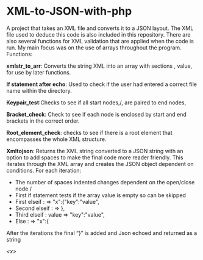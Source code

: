 # XML-to-JSON-with-php

A project that takes an XML file and converts it to a JSON layout. The XML file used to deduce this code is also included in this repository. There are also several functions for XML validation that are applied when the code is run. My main focus was on the use of arrays throughout the program.
Functions:

**xmlstr_to_arr**:  Converts the string XML into an array with sections *<x>*,*</x>* <x>value, <x key=value> for use by later functions.
 
**If statement after echo**: Used to check if the user had entered a correct file name within the directory.

**Keypair_test**:Checks to see if all start nodes,/<x/>, are paired to end nodes,</x>

**Bracket_check**: Check to see if each node is enclosed by start and end brackets in the correct order.

**Root_element_check**: checks to see if there is a root element that encompasses the whole XML structure.

**Xmltojson**: Returns the XML string converted to a JSON string with an option to add spaces to make the final code more reader friendly. This iterates through the XML array and creates the JSON object dependent on conditions. For each iteration:
- The number of spaces indented changes dependent on the open/close node /
- First if statement tests if the array value is empty so can be skipped
- First elseif : <x key=value>   =>   "x":{"key":"value",
- Second elseif : </x>    =>   },
- Third elseif : <x>value =>  "key":"value",
- Else :  <x> => "x":{

After the iterations the final “}” is added and Json echoed and returned as a string

*<*x*>*
